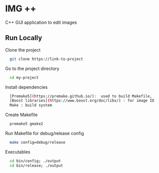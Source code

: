 
# IMG ++

C++ GUI application to edit images 

## Run Locally

Clone the project

```bash
  git clone https://link-to-project
```

Go to the project directory

```bash
  cd my-project
```

Install dependencies

```bash
  [Premake5](https://premake.github.io/):  used to build Makefile, 
  [Boost libraries](https://www.boost.org/doc/libs/) : for image IO
  Make : build system
```

Create  Makefile

```bash
  premake5 gmake2
```
Run Makefile for debug/release config
```bash
  make config=debug/release
```
Executables
```bash
  cd bin/config; ./output
  cd bin/release; ./output
```


  